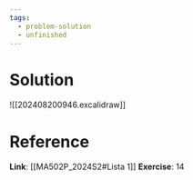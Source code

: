 ```yaml
---
tags:
  - problem-solution
  - unfinished
---
```

# Solution
![[202408200946.excalidraw]]

# Reference
**Link**: [[MA502P_2024S2#Lista 1]]
**Exercise**: 14